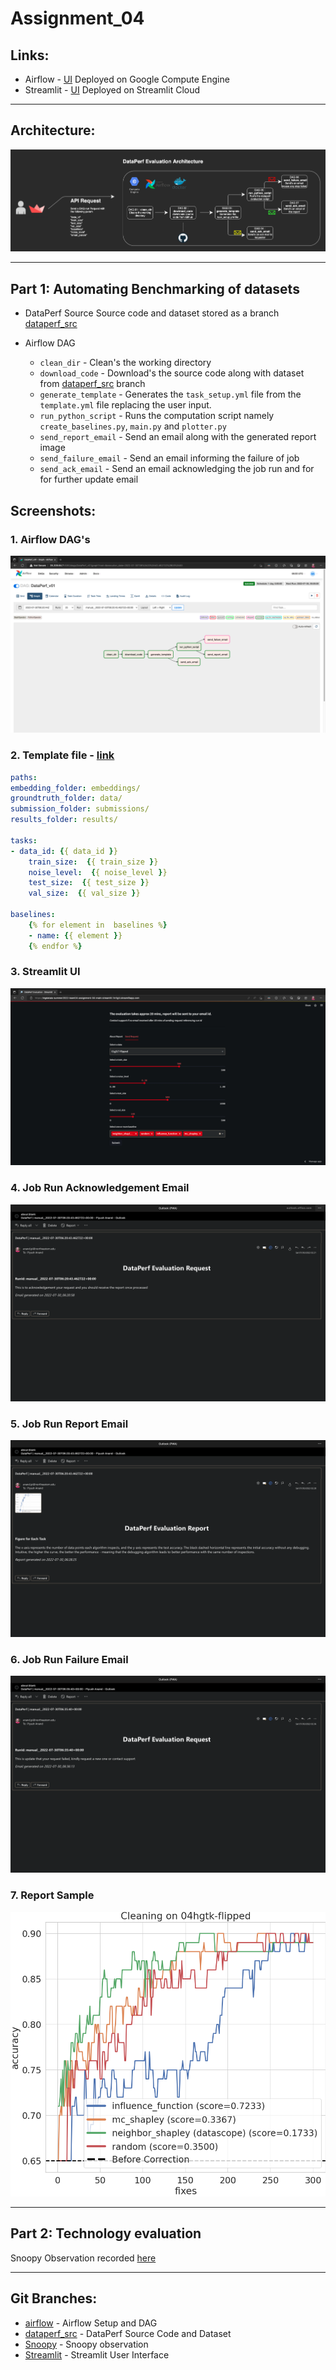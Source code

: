 # Assignment_04

## Links:

* Airflow - [UI](http://35.209.64.7:8080/home)
  Deployed on Google Compute Engine
* Streamlit - [UI](https://bigdataia-summer2022-team04-assignment-04-main-streamlit-1m1gti.streamlitapp.com/)
  Deployed on Streamlit Cloud

---

## Architecture:

![Architecture](/assets/arch_v1.png)

---

## Part 1: Automating Benchmarking of datasets

* DataPerf Source Source code and dataset stored as a branch [dataperf_src](https://github.com/BigDataIA-Summer2022-Team04/Assignment_04/tree/dataperf_src)

* Airflow DAG
  * `clean_dir` - Clean's the working directory 
  * `download_code` - Download's the source code along with dataset from [dataperf_src](https://github.com/BigDataIA-Summer2022-Team04/Assignment_04/tree/dataperf_src) branch
  * `generate_template` - Generates the `task_setup.yml` file from the `template.yml` file replacing the user input.
  * `run_python_script` - Runs the computation script namely `create_baselines.py`, `main.py` and `plotter.py`
  * `send_report_email` - Send an email along with the generated report image 
  * `send_failure_email` - Send an email informing the failure of job
  * `send_ack_email` - Send an email acknowledging the job run and for for further update email

## Screenshots:
### 1. Airflow DAG's
![Airflow DAG's](/assets/airflow_dag.png)

### 2. Template file - [link](https://github.com/BigDataIA-Summer2022-Team04/Assignment_04/blob/dataperf_src/template.yml)
```yaml
paths:
embedding_folder: embeddings/
groundtruth_folder: data/
submission_folder: submissions/
results_folder: results/

tasks:
- data_id: {{ data_id }}
    train_size:  {{ train_size }}
    noise_level:  {{ noise_level }}
    test_size:  {{ test_size }}
    val_size:  {{ val_size }}

baselines:
    {% for element in  baselines %}
    - name: {{ element }}
    {% endfor %}
```

### 3. Streamlit UI
![Streamlit UI](/assets/streamlit.png)

### 4. Job Run Acknowledgement Email
![Acknowledgement Email](/assets/ack.png)

### 5. Job Run Report Email
![Report Email](/assets/report.png)

### 6. Job Run Failure Email
![Failure Email](/assets/failure.png)

### 7. Report Sample
![Sample Report](/assets/attachment.png)


---


## Part 2: Technology evaluation
Snoopy Observation recorded [here](https://github.com/BigDataIA-Summer2022-Team04/Assignment_04/tree/snoopy)


---


## Git Branches:
* [airflow](https://github.com/BigDataIA-Summer2022-Team04/Assignment_04/tree/airflow) - Airflow Setup and DAG
* [dataperf_src](https://github.com/BigDataIA-Summer2022-Team04/Assignment_04/tree/dataperf_src) - DataPerf Source Code and Dataset
* [Snoopy](https://github.com/BigDataIA-Summer2022-Team04/Assignment_04/tree/snoopy) - Snoopy observation
* [Streamlit](https://github.com/BigDataIA-Summer2022-Team04/Assignment_04/tree/streamlit) - Streamlit User Interface

